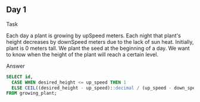 ## Day 1
Task

Each day a plant is growing by upSpeed meters. Each night that plant's height decreases by downSpeed meters due to the lack of sun heat. Initially, plant is 0 meters tall. We plant the seed at the beginning of a day. 
We want to know when the height of the plant will reach a certain level.

Answer
```sql
SELECT id, 
  CASE WHEN desired_height <= up_speed THEN 1
  ELSE CEIL((desired_height - up_speed)::decimal / (up_speed - down_speed))::int + 1 END AS num_days
FROM growing_plant;
```

